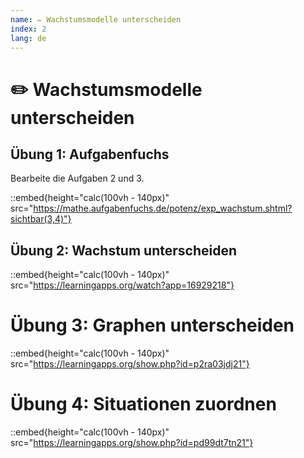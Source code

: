```yaml
---
name: ✏️ Wachstumsmodelle unterscheiden
index: 2
lang: de
---
```


# ✏️ Wachstumsmodelle unterscheiden

## Übung 1: Aufgabenfuchs

Bearbeite die Aufgaben 2 und 3.

::embed{height="calc(100vh - 140px)" src="https://mathe.aufgabenfuchs.de/potenz/exp_wachstum.shtml?sichtbar(3,4)"}

## Übung 2: Wachstum unterscheiden

::embed{height="calc(100vh - 140px)" src="https://learningapps.org/watch?app=16929218"}

# Übung 3: Graphen unterscheiden

::embed{height="calc(100vh - 140px)" src="https://learningapps.org/show.php?id=p2ra03jdj21"}

# Übung 4: Situationen zuordnen

::embed{height="calc(100vh - 140px)" src="https://learningapps.org/show.php?id=pd99dt7tn21"}
